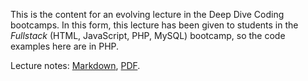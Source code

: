 This is the content for an evolving lecture in the Deep Dive Coding bootcamps. In this form, this lecture has been given to students in the _Fullstack_ (HTML, JavaScript, PHP, MySQL) bootcamp, so the code examples here are in PHP.

Lecture notes: [Markdown](lecture.md), [PDF](Introduction%20to%20the%20Builder%20Pattern%20in%20PHP.pdf).
